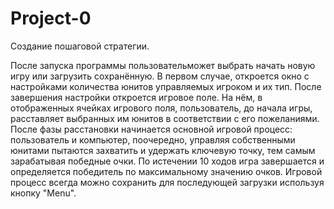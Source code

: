 # Project-0

Создание пошаговой стратегии.

После запуска программы пользовательможет выбрать начать новую игру или загрузить сохранённую. В первом случае, откроется окно с настройками количества юнитов управляемых игроком и их тип. После завершения настройки откроется игровое поле. На нём, в отображенных ячейках игрового поля, пользователь, до начала игры, расставляет выбранных им юнитов в соответствии с его пожеланиями. После фазы расстановки начинается основной игровой процесс: пользователь и компьютер, поочередно, управляя собственными юнитами пытаются захватить и удержать ключевую точку, тем самым зарабатывая победные очки. По истечении 10 ходов игра завершается и определяется победитель по максимальному значению очков. Игровой процесс всегда можно сохранить для последующей загрузки используя кнопку "Menu".
